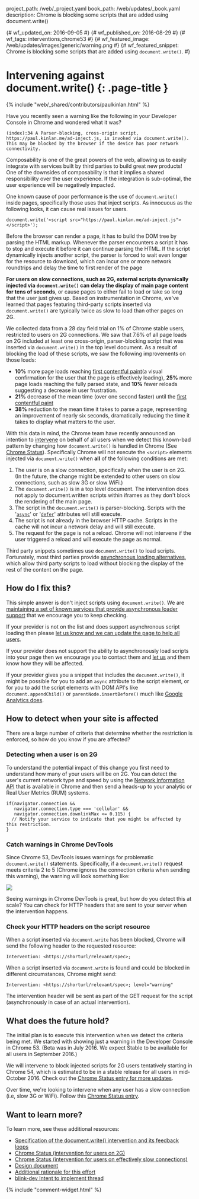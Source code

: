 project_path: /web/_project.yaml
book_path: /web/updates/_book.yaml
description: Chrome is blocking some scripts that are added using document.write()

{# wf_updated_on: 2016-09-05 #}
{# wf_published_on: 2016-08-29 #}
{# wf_tags: interventions,chrome53 #}
{# wf_featured_image: /web/updates/images/generic/warning.png #}
{# wf_featured_snippet: Chrome is blocking some scripts that are added using <code>document.write()</code>. #}

# Intervening against document.write() {: .page-title }

{% include "web/_shared/contributors/paulkinlan.html" %}



Have you recently seen a warning like the following in your Developer Console in 
Chrome and wondered what it was?

    (index):34 A Parser-blocking, cross-origin script, 
    https://paul.kinlan.me/ad-inject.js, is invoked via document.write(). 
    This may be blocked by the browser if the device has poor network connectivity.


Composability is one of the great powers of the web, allowing us to easily 
integrate with services built by third parties to build great new products! One 
of the downsides of composability is that it implies a shared responsibility 
over the user experience. If the integration is sub-optimal, the user experience 
will be negatively impacted.

One known cause of poor performance is the use of `document.write()` inside pages, 
specifically those uses that inject scripts. As innocuous as the following looks, it 
can cause real issues for users.


    document.write('<script src="https://paul.kinlan.me/ad-inject.js"></script>');  
    

Before the browser can render a page, it has to build the DOM tree by parsing the HTML markup. 
Whenever the parser encounters a script it has to stop and execute it before it can continue 
parsing the HTML. If the script dynamically injects another script, the parser is forced to wait 
even longer for the resource to download, which can incur one or more network roundtrips and 
delay the time to first render of the page

**For users on slow connections, such as 2G, external scripts dynamically injected via 
`document.write()` can delay the display of main page content for tens of seconds**, 
or cause pages to either fail to load or take so long that the user just gives 
up. Based on instrumentation in Chrome, we've learned that pages featuring 
third-party scripts inserted via `document.write()` are typically twice as slow to 
load than other pages on 2G.

We collected data from a 28 day field trial on 1% of Chrome 
stable users, restricted to users on 2G connections. We saw that 7.6% of all page loads 
on 2G included at least one cross-origin, parser-blocking script that was 
inserted via `document.write()` in the top level document. As a result of blocking 
the load of these scripts, we saw the following improvements on those loads:

* **10%** more page loads reaching [first contentful paint](https://docs.google.com/presentation/d/1AnZOscwm3kMPRkPfjS4V2VUzuNCFWh6cpK72eKCpviU/preview?slide=id.g146ced9404_0_231)(a visual confirmation for the user that the page is effectively loading), **25%** more page 
  loads reaching the fully parsed state, and **10%** fewer reloads 
  suggesting a decrease in user frustration.
* **21%** decrease of the mean time (over one second faster) until the [first contentful paint](https://docs.google.com/presentation/d/1AnZOscwm3kMPRkPfjS4V2VUzuNCFWh6cpK72eKCpviU/preview#slide=id.g146ced9404_0_231) 
* **38%** reduction to the mean time it takes to parse a page, representing an 
  improvement of nearly six seconds, dramatically reducing the time 
  it takes to display what matters to the user.

With this data in mind, the Chrome team have recently announced an intention to 
[intervene](https://github.com/WICG/interventions/issues/17) on behalf of all 
users when we detect this known-bad pattern by changing how `document.write()` is 
handled in Chrome (See [Chrome Status](https://www.chromestatus.com/feature/5718547946799104)). Specifically 
Chrome will not execute the `<script>` elements injected via `document.write()` when **all** of the following conditions are met:

1. The user is on a slow connection, specifically when the user is on 2G. (In 
   the future, the change might be extended to other users on slow connections, 
   such as slow 3G or slow WiFi.)
2. The `document.write()` is in a top level document. The intervention does not 
   apply to document.written scripts within iframes as they don't block the 
   rendering of the main page.
3. The script in the `document.write()` is parser-blocking. Scripts with the '[`async`](https://developer.mozilla.org/en-US/docs/Web/HTML/Element/script#attr-async)' 
   or '[`defer`](https://developer.mozilla.org/en-US/docs/Web/HTML/Element/script#attr-defer)' attributes will still execute.
4. The script is not already in the browser HTTP cache. Scripts in the cache 
   will not incur a network delay and will still execute. 
5. The request for the page is not a reload. Chrome will not intervene if the user triggered 
   a reload and will execute the page as normal.

Third party snippets sometimes use `document.write()` to load scripts. 
Fortunately, most third parties provide [asynchronous loading 
alternatives](https://developers.google.com/speed/docs/insights/UseAsync), which 
allow third party scripts to load without blocking the display of the rest of 
the content on the page.

## How do I fix this?

This simple answer is don't inject scripts using `document.write()`. We are 
[maintaining a set of known services that provide asynchronous loader support](https://developers.google.com/speed/docs/insights/UseAsync) that we 
encourage you to keep checking.

If your provider is not on the list and does support asynchronous script loading 
then please [let us know and we can update the page to help all users](https://docs.google.com/a/google.com/forms/d/e/1FAIpQLSdMQ7PfoVMob5OTXSgodoG5V1eNC5CyQ_qo4skbN62RDSEPcg/viewform).

If your provider does not support the ability to asynchronously load scripts 
into your page then we encourage you to contact them and [let us](https://docs.google.com/a/google.com/forms/d/e/1FAIpQLSdMQ7PfoVMob5OTXSgodoG5V1eNC5CyQ_qo4skbN62RDSEPcg/viewform) and them know how they 
will be affected.

If your provider gives you a snippet that includes the `document.write()`, it 
might be possible for you to add an `async` attribute to the script element, or 
for you to add the script elements with DOM API's like `document.appendChild()` or `parentNode.insertBefore()` much like [Google Analytics does](https://developers.google.com/analytics/devguides/collection/analyticsjs/#the_javascript_tracking_snippet).


## How to detect when your site is affected

There are a large number of criteria that determine whether the restriction is enforced,
so how do you know if you are affected?

### Detecting when a user is on 2G

To understand the potential impact of this change you first need to understand 
how many of your users will be on 2G. You can detect the user's current network type
and speed by using the [Network Information API](https://wicg.github.io/netinfo/) that is available in Chrome and then
send a heads-up to your analytic or Real User Metrics (RUM) systems.


    if(navigator.connection &&
       navigator.connection.type === 'cellular' &&
       navigator.connection.downlinkMax <= 0.115) {
      // Notify your service to indicate that you might be affected by this restriction.
    }
    

### Catch warnings in Chrome DevTools

Since Chrome 53, DevTools issues warnings for problematic `document.write()` 
statements. Specifically, if a `document.write()` request meets criteria 2 to 5 
(Chrome ignores the connection criteria when sending this warning), the warning will 
look something like:

<img src="/web/updates/images/2016/08/document-write-warning.png" />

Seeing warnings in Chrome DevTools is great, but how do you detect this at 
scale? You can check for HTTP headers that are sent to your server when the 
intervention happens.

### Check your HTTP headers on the script resource

When a script inserted via `document.write` has been blocked, Chrome will send the 
following header to the requested resource:

    Intervention: <https://shorturl/relevant/spec>;

When a script inserted via `document.write` is found and could be blocked in 
different circumstances, Chrome might send:

    Intervention: <https://shorturl/relevant/spec>; level="warning"

The intervention header will be sent as part of the GET request for the script 
(asynchronously in case of an actual intervention).

## What does the future hold?

The initial plan is to execute this intervention when we detect the criteria 
being met.  We started with showing just a warning in the Developer Console in Chrome 53. 
(Beta was in July 2016. We expect Stable to be available for all users in 
September 2016.)

We will intervene to block injected scripts for 2G users tentatively starting in 
Chrome 54, which is estimated to be in a stable release for all users in 
mid-October 2016. Check out the [Chrome Status entry for more 
updates](https://www.chromestatus.com/features/5718547946799104).

Over time, we're looking to intervene when any user has a slow connection (i.e, 
slow 3G or WiFi). Follow this [Chrome Status entry](https://www.chromestatus.com/feature/5652436521844736).

## Want to learn more?

To learn more, see these additional resources:

* [Specification of the document.write() intervention and its feedback loops](https://github.com/WICG/interventions/issues/17#issuecomment-238477265)
* [Chrome Status (intervention for users on 2G)](https://www.chromestatus.com/feature/5718547946799104)
* [Chrome Status (intervention for users on effectively slow connections)](https://www.chromestatus.com/feature/5652436521844736)
* [Design document](https://docs.google.com/document/d/1dMJRQKTw75ZNdknP3pirSBH3koPl_IWHnxlcBuu4t_c/preview)
* [Additional rationale for this effort](https://docs.google.com/document/d/1dMJRQKTw75ZNdknP3pirSBH3koPl_IWHnxlcBuu4t_c/preview)
* [blink-dev Intent to implement thread](https://groups.google.com/a/chromium.org/d/topic/blink-dev/HGh92uMX_kE/discussion)


{% include "comment-widget.html" %}
